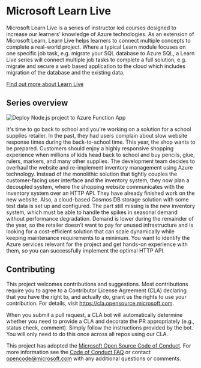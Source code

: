 # Microsoft Learn Live

Microsoft Learn Live is a series of instructor led courses designed to increase our learners' knowledge of Azure technologies.
As an extension of Microsoft Learn, Learn Live helps learners to connect multiple concepts to complete a real-world project.
Where a typical Learn module focuses on one specific job task, e.g. migrate your SQL database to Azure SQL, a Learn Live series will connect multiple job tasks to complete a full solution, e.g. migrate and secure a web based application to the cloud which includes migration of the database and the existing data.

[Find out more about Learn Live](https://aka.ms/learn-live)

## Series overview

![Deploy Node.js project to Azure Function App](https://github.com/MicrosoftDocs/mslearn-live-azure-fundamentals/workflows/Deploy%20Node.js%20project%20to%20Azure%20Function%20App/badge.svg)

It's time to go back to school and you're working on a solution for a school supplies retailer.
In the past, they had users complain about slow website response times during the back-to-school time. 
This year, the shop wants to be prepared. 
Customers should enjoy a highly responsive shopping experience when millions of kids head back to school and buy pencils, glue, rulers, markers, and many other supplies.
The development team decides to overhaul the website and re-implement inventory management using Azure technology.
Instead of the monolithic solution that tightly couples the customer-facing user interface and the inventory system,
they now plan a decoupled system, where the shopping website communicates with the inventory system over 
an HTTP API.
They have already finished work on the new website. 
Also, a cloud-based Cosmos DB storage solution with some test data is set up and configured.
The part still missing is the new inventory system, which must be able to handle the spikes in seasonal
demand without performance degradation. 
Demand is lower during the remainder of the year, so the retailer doesn't want to pay for unused 
infrastructure and is looking for a cost-efficient solution that can scale dynamically 
while keeping maintenance requirements to a minimum.
You want to identify the Azure services relevant for the project and get hands-on experience with them, 
so you can successfully implement the optimal HTTP API.

## Contributing

This project welcomes contributions and suggestions.  Most contributions require you to agree to a
Contributor License Agreement (CLA) declaring that you have the right to, and actually do, grant us
the rights to use your contribution. For details, visit https://cla.opensource.microsoft.com.

When you submit a pull request, a CLA bot will automatically determine whether you need to provide
a CLA and decorate the PR appropriately (e.g., status check, comment). Simply follow the instructions
provided by the bot. You will only need to do this once across all repos using our CLA.

This project has adopted the [Microsoft Open Source Code of Conduct](https://opensource.microsoft.com/codeofconduct/).
For more information see the [Code of Conduct FAQ](https://opensource.microsoft.com/codeofconduct/faq/) or
contact [opencode@microsoft.com](mailto:opencode@microsoft.com) with any additional questions or comments.
